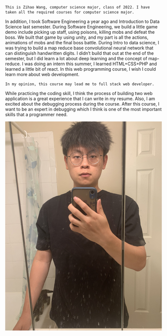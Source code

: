     This is Zihao Wang, computer science major, class of 2022. I have taken all the required courses for computer science major. 
In addition, I took Software Engineering a year ago and Introduction to Data Science last semester. 
During Software Engineering, we build a little game demo include picking up staff, using poisons, killing mobs and defeat the boss. 
We built that game by using unity, and my part is all the actions, animations of mobs and the final boss battle. 
During Intro to data science, I was trying to build a map reduce base convolutional neural network that can distinguish handwritten digits.
I didn’t build that out at the end of the semester, but I did learn a lot about deep learning and the concept of map-reduce.
I was doing an intern this summer, I learned HTML+CSS+PHP and learned a little bit of react.
In this web programming course, I wish I could learn more about web development. 

    In my opinion, this course may lead me to full stack web developer. 
While practicing the coding skill, I think the process of building two web application is a great experience that I can write in my resume. 
Also, I am excited about the debugging process during the course. 
After this course, I want to be an expert in debugging which I think is one of the most important skills that a programmer need. 

![zihao](/IMG-1907.jpg)
